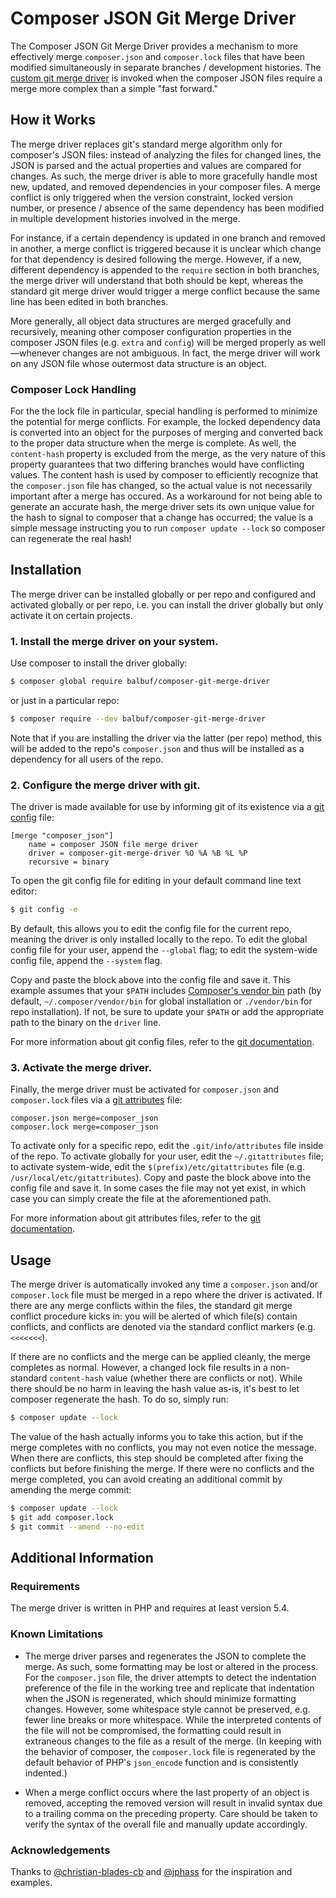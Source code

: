 # Composer JSON Git Merge Driver

The Composer JSON Git Merge Driver provides a mechanism to more effectively merge
`composer.json` and `composer.lock` files that have been modified simultaneously
in separate branches / development histories. The [custom git merge driver][merge driver]
is invoked when the composer JSON files require a merge more complex than a
simple "fast forward."

## How it Works

The merge driver replaces git's standard merge algorithm only for composer's JSON files:
instead of analyzing the files for changed lines, the JSON is parsed and the actual properties
and values are compared for changes. As such, the merge driver is able to more gracefully
handle most new, updated, and removed dependencies in your composer files. A merge conflict
is only triggered when the version constraint, locked version number, or presence / absence
of the same dependency has been modified in multiple development histories involved in the
merge.

For instance, if a certain dependency is updated in one branch and removed in another,
a merge conflict is triggered because it is unclear which change for that dependency is
desired following the merge. However, if a new, different dependency is appended to the
`require` section in both branches, the merge driver will understand that both should
be kept, whereas the standard git merge driver would trigger a merge conflict because
the same line has been edited in both branches.

More generally, all object data structures are merged gracefully and recursively, meaning
other composer configuration properties in the composer JSON files (e.g. `extra` and
`config`) will be merged properly as well&mdash;whenever changes are not ambiguous. In fact,
the merge driver will work on any JSON file whose outermost data structure is an object.

### Composer Lock Handling

For the the lock file in particular, special handling is performed to minimize the potential
for merge conflicts. For example, the locked dependency data is converted into an object
for the purposes of merging and converted back to the proper data structure when the merge
is complete. As well, the `content-hash` property is excluded from the merge, as the very
nature of this property guarantees that two differing branches would have conflicting values.
The content hash is used by composer to efficiently recognize that the `composer.json` file
has changed, so the actual value is not necessarily important after a merge has occured.
As a workaround for not being able to generate an accurate hash, the merge driver sets its
own unique value for the hash to signal to composer that a change has occurred; the value is
a simple message instructing you to run `composer update --lock` so composer can regenerate
the real hash!

[merge driver]: https://git-scm.com/docs/gitattributes#_defining_a_custom_merge_driver

## Installation

The merge driver can be installed globally or per repo and configured and activated globally or per repo,
i.e. you can install the driver globally but only activate it on certain projects.

### 1. Install the merge driver on your system.

Use composer to install the driver globally:

```sh
$ composer global require balbuf/composer-git-merge-driver
```

or just in a particular repo:

```sh
$ composer require --dev balbuf/composer-git-merge-driver
```

Note that if you are installing the driver via the latter (per repo) method, this will be added
to the repo's `composer.json` and thus will be installed as a dependency for all users of the repo.

### 2. Configure the merge driver with git.

The driver is made available for use by informing git of its existence via a [git config][git config] file:

```
[merge "composer_json"]
    name = composer JSON file merge driver
    driver = composer-git-merge-driver %O %A %B %L %P
    recursive = binary
```

To open the git config file for editing in your default command line text editor:

```sh
$ git config -e
```

By default, this allows you to edit the config file for the current repo, meaning the driver
is only installed locally to the repo. To edit the global config file for your user, append the
`--global` flag; to edit the system-wide config file, append the `--system` flag.

Copy and paste the block above into the config file and save it. This example assumes that your `$PATH`
includes [Composer's vendor bin][vendor bin] path (by default, `~/.composer/vendor/bin` for global
installation or `./vendor/bin` for repo installation). If not, be sure to update your `$PATH` or
add the appropriate path to the binary on the `driver` line.

For more information about git config files, refer to the [git documentation][git config].

[git config]: https://git-scm.com/docs/git-config
[vendor bin]: https://getcomposer.org/doc/articles/vendor-binaries.md#can-vendor-binaries-be-installed-somewhere-other-than-vendor-bin-

### 3. Activate the merge driver.

Finally, the merge driver must be activated for `composer.json` and `composer.lock` files via
a [git attributes][git attributes] file:

```
composer.json merge=composer_json
composer.lock merge=composer_json
```

To activate only for a specific repo, edit the `.git/info/attributes` file inside of the repo.
To activate globally for your user, edit the `~/.gitattributes` file; to activate system-wide,
edit the `$(prefix)/etc/gitattributes` file (e.g. `/usr/local/etc/gitattributes`). Copy and
paste the block above into the config file and save it. In some cases the file may not yet exist,
in which case you can simply create the file at the aforementioned path.

For more information about git attributes files, refer to the [git documentation][git attributes].

[git attributes]: https://git-scm.com/docs/gitattributes

## Usage

The merge driver is automatically invoked any time a `composer.json` and/or `composer.lock` file
must be merged in a repo where the driver is activated. If there are any merge conflicts within
the files, the standard git merge conflict procedure kicks in: you will be alerted of which file(s)
contain conflicts, and conflicts are denoted via the standard conflict markers (e.g. `<<<<<<<`).

If there are no conflicts and the merge can be applied cleanly, the merge completes as normal.
However, a changed lock file results in a non-standard `content-hash` value (whether there are
conflicts or not). While there should be no harm in leaving the hash value as-is, it's best to
let composer regenerate the hash. To do so, simply run:

```sh
$ composer update --lock
```

The value of the hash actually informs you to take this action, but if the merge completes with
no conflicts, you may not even notice the message. When there are conflicts, this step should
be completed after fixing the conflicts but before finishing the merge. If there were no conflicts
and the merge completed, you can avoid creating an additional commit by amending the merge commit:

```sh
$ composer update --lock
$ git add composer.lock
$ git commit --amend --no-edit
```

## Additional Information

### Requirements

The merge driver is written in PHP and requires at least version 5.4.

### Known Limitations

- The merge driver parses and regenerates the JSON to complete the merge. As such, some formatting
may be lost or altered in the process. For the `composer.json` file, the driver attempts to detect
the indentation preference of the file in the working tree and replicate that indentation when
the JSON is regenerated, which should minimize formatting changes. However, some whitespace style
cannot be preserved, e.g. fewer line breaks or more whitespace. While the interpreted contents
of the file will not be compromised, the formatting could result in extraneous changes to the file
as a result of the merge. (In keeping with the behavior of composer, the `composer.lock` file is
regenerated by the default behavior of PHP's `json_encode` function and is consistently indented.)

- When a merge conflict occurs where the last property of an object is removed, accepting the removed
version will result in invalid syntax due to a trailing comma on the preceding property. Care should
be taken to verify the syntax of the overall file and manually update accordingly.

### Acknowledgements

Thanks to [@christian-blades-cb](https://gist.github.com/christian-blades-cb/f75ec813f15393498b6c)
and [@jphass](https://gist.github.com/jphaas/ad7823b3469aac112a52) for the inspiration and examples.
